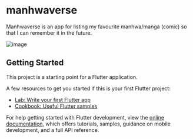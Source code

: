 # manhwaverse

Manhwaverse is an app for listing my favourite manhwa/manga (comic) so that I can remember it in the future.


![image](https://github.com/user-attachments/assets/6b6a43a7-5bd9-4db5-a5bb-c6b1ff4686be)


## Getting Started

This project is a starting point for a Flutter application.

A few resources to get you started if this is your first Flutter project:

- [Lab: Write your first Flutter app](https://docs.flutter.dev/get-started/codelab)
- [Cookbook: Useful Flutter samples](https://docs.flutter.dev/cookbook)

For help getting started with Flutter development, view the
[online documentation](https://docs.flutter.dev/), which offers tutorials,
samples, guidance on mobile development, and a full API reference.
